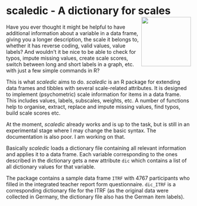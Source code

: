 # scaledic - A dictionary for scales <img src="man/figures/hexscaledic.png" align="right" height="135"/>

Have you ever thought it might be helpful to have additional information about a variable in a data frame, giving you a longer description, the scale it belongs to, whether it has reverse coding, valid values, value labels? And wouldn't it be nice to be able to check for typos, impute missing values, create scale scores, switch between long and short labels in a graph, etc. with just a few simple commands in R?

This is what *scaledic* aims to do. *scaledic* is an R package for extending data frames and tibbles with several scale-related attributes. It is designed to implement (psychometric) scale information for items in a data frame. This includes values, labels, subscales, weights, etc. A number of functions help to organise, extract, replace and impute missing values, find typos, build scale scores etc.

At the moment, *scaledic* already works and is up to the task, but is still in an experimental stage where I may change the basic syntax.
The documentation is also poor. I am working on that.

Basically *scaledic* loads a dictionary file containing all relevant information and applies it to a data frame. Each variable corresponding to the ones described in the dictionary gets a new attribute `dic` which contains a list of all dictionary values for that variable.

The package contains a sample data frame `ITRF` with 4767 participants who filled in the integrated teacher report form questionnaire. `dic_ITRF` is a corresponding dictionary file for the ITRF (as the original data were collected in Germany, the dictionary file also has the German item labels).
